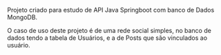 Projeto criado para estudo de API Java Springboot com banco de Dados MongoDB.

O caso de uso deste projeto é de uma rede social simples, no banco de dados tendo a tabela de Usuários, e a de Posts que são vinculados ao usuário.

